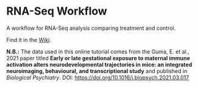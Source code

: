 # RNA-Seq Workflow
A workflow for RNA-Seq analysis comparing treatment and control.

Find it in the [Wiki](https://github.com/ludmercentre/rna-seq_workflow/wiki).

**N.B.:** The data used in this online tutorial comes from the Guma, E. et al., 2021 paper titled **Early or late gestational exposure to maternal immune activation alters neurodevelopmental trajectories in mice: an integrated neuroimaging, behavioural, and transcriptional study** and published in *Biological Psychiatry*.
DOI: https://doi.org/10.1016/j.biopsych.2021.03.017